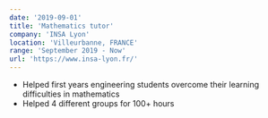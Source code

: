 ```yaml
---
date: '2019-09-01'
title: 'Mathematics tutor'
company: 'INSA Lyon'
location: 'Villeurbanne, FRANCE'
range: 'September 2019 - Now'
url: 'https://www.insa-lyon.fr/'
---
```


- Helped first years engineering students overcome their
learning difficulties in mathematics
- Helped 4 different groups for 100+ hours

